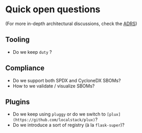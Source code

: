 # Quick open questions

(For more in-depth architectural discussions, check the [ADRS](https://github.com/abilian/hop3/tree/main/notes/adrs))

## Tooling

- Do we keep `duty` ?

## Compliance

- Do we support both SPDX and CycloneDX SBOMs?
- How to we validate / visualize SBOMs?

## Plugins

- Do we keep using `pluggy` or do we switch to `[plux](https://github.com/localstack/plux)`?
- Do we introduce a sort of registry (à la `flask-super`)?
